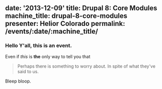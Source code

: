 date: '2013-12-09'
title: Drupal 8: Core Modules
machine_title: drupal-8-core-modules
presenter: Helior Colorado
permalink: /events/:date/:machine_title/
---
### Hello Y'all, this is an event.
Even if *this* is **the** only way to tell you that
> Perhaps there is something to worry about.
> In spite of what they've said to us.

Bleep bloop.
